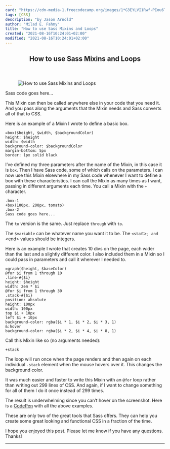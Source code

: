 ```yaml
---
card: "https://cdn-media-1.freecodecamp.org/images/1*G3EYLVI1Rwf-PIou6TLwQA.jpeg"
tags: [CSS]
description: "by Jason Arnold"
author: "Milad E. Fahmy"
title: "How to use Sass Mixins and Loops"
created: "2021-08-16T10:24:01+02:00"
modified: "2021-08-16T10:24:01+02:00"
---
```

<div class="site-wrapper">
<main id="site-main" class="site-main outer">
<div class="inner">
<article class="post-full post tag-css tag-sass tag-web-development tag-front-end-development tag-web-design ">
<header class="post-full-header">
<h1 class="post-full-title">How to use Sass Mixins and Loops</h1>
</header>
<figure class="post-full-image">
<picture>
<source media="(max-width: 700px)" sizes="1px" srcset="data:image/gif;base64,R0lGODlhAQABAIAAAAAAAP///yH5BAEAAAAALAAAAAABAAEAAAIBRAA7 1w">
<source media="(min-width: 701px)" sizes="(max-width: 800px) 400px,
(max-width: 1170px) 700px,
1400px" srcset="https://cdn-media-1.freecodecamp.org/images/1*G3EYLVI1Rwf-PIou6TLwQA.jpeg 300w,
https://cdn-media-1.freecodecamp.org/images/1*G3EYLVI1Rwf-PIou6TLwQA.jpeg 600w,
https://cdn-media-1.freecodecamp.org/images/1*G3EYLVI1Rwf-PIou6TLwQA.jpeg 1000w,
https://cdn-media-1.freecodecamp.org/images/1*G3EYLVI1Rwf-PIou6TLwQA.jpeg 2000w">
<img onerror="this.style.display='none'" src="https://cdn-media-1.freecodecamp.org/images/1*G3EYLVI1Rwf-PIou6TLwQA.jpeg" alt="How to use Sass Mixins and Loops">
</picture>
</figure>
<section class="post-full-content">
<div class="post-content medium-migrated-article">
Sass code goes here...</code></pre><p>This Mixin can then be called anywhere else in your code that you need it. And you pass along the arguments that the Mixin needs and Sass converts all of that to CSS.</p><p>Here is an example of a Mixin I wrote to define a basic box.</p><pre><code class="language-sass">=box($height, $width, $backgroundColor)
height: $height
width: $width
background-color: $backgroundColor
margin-bottom: 5px
border: 1px solid black</code></pre><p>I’ve defined my three parameters after the name of the Mixin, in this case it is <code>box</code>. Then I have Sass code, some of which calls on the parameters. I can now use this Mixin elsewhere in my Sass code whenever I want to define a box with these characteristics. I can call the Mixin as many times as I want, passing in different arguments each time. You call a Mixin with the <code>+</code> character.</p><pre><code class="language-sass">.box-1
+box(100px, 200px, tomato)
.box-2
Sass code goes here...</code></pre><p>The <code>to</code> version is the same. Just replace <code>through</code> with <code>to</code>.</p><p>The <code>$variable</code> can be whatever name you want it to be. The <code>&lt;sta</code>rt&gt;<code>; and</code> &lt;end&gt; values should be integers.</p><p>Here is an example I wrote that creates 10 divs on the page, each wider than the last and a slightly different color. I also included them in a Mixin so I could pass in parameters and call it wherever I needed to.</p><pre><code class="language-sass">=graph($height, $baseColor)
@for $i from 1 through 10
.line-#{$i}
height: $height
width: 2em * $i
@for $i from 1 through 30
.stack-#{$i}
position: absolute
height: 100px
width: 100px
top $i + 10px
left $i + 10px
background-color: rgba($i * 1, $i * 2, $i * 3, 1)
&amp;:hover
background-color: rgba($i * 2, $i * 4, $i * 8, 1)</code></pre><p>Call this Mixin like so (no arguments needed):</p><pre><code class="language-sass">+stack</code></pre><p>The loop will run once when the page renders and then again on each individual <code>.stack</code> element when the mouse hovers over it. This changes the background color.</p><p>It was much easier and faster to write this Mixin with an <code>@for</code> loop rather than writing out 299 lines of CSS. And again, if I want to change something for all of them I do it once instead of 299 times.</p><p>The result is underwhelming since you can’t hover on the screenshot. Here is a <a href="https://codepen.io/thejasonfile/full/wdmpjZ/" rel="noopener">CodePen</a> with all the above examples.</p><p>These are only two of the great tools that Sass offers. They can help you create some great looking and functional CSS in a fraction of the time.</p><p>I hope you enjoyed this post. Please let me know if you have any questions. Thanks!</p>
</div>
<hr>
</section>
</article>
</div>
</main>
</div>
<!-- Google Tag Manager (noscript) -->
<!-- End Google Tag Manager (noscript) -->
